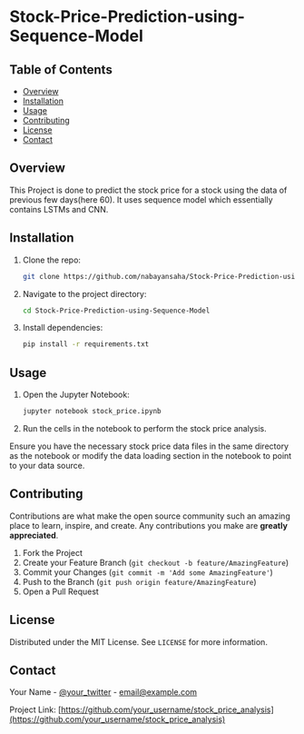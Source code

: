 # Stock-Price-Prediction-using-Sequence-Model
## Table of Contents

- [Overview](#overview)
- [Installation](#installation)
- [Usage](#usage)
- [Contributing](#contributing)
- [License](#license)
- [Contact](#contact)

## Overview

This Project is done to predict the stock price for a stock using the data of previous few days(here 60). It uses sequence model which essentially contains LSTMs and CNN.

## Installation

1. Clone the repo:
    ```sh
    git clone https://github.com/nabayansaha/Stock-Price-Prediction-using-Sequence-Model.git
    ```
2. Navigate to the project directory:
    ```sh
    cd Stock-Price-Prediction-using-Sequence-Model
    ```
3. Install dependencies:
    ```sh
    pip install -r requirements.txt
    ```

## Usage

1. Open the Jupyter Notebook:
    ```sh
    jupyter notebook stock_price.ipynb
    ```
2. Run the cells in the notebook to perform the stock price analysis.

Ensure you have the necessary stock price data files in the same directory as the notebook or modify the data loading section in the notebook to point to your data source.

## Contributing

Contributions are what make the open source community such an amazing place to learn, inspire, and create. Any contributions you make are **greatly appreciated**.

1. Fork the Project
2. Create your Feature Branch (`git checkout -b feature/AmazingFeature`)
3. Commit your Changes (`git commit -m 'Add some AmazingFeature'`)
4. Push to the Branch (`git push origin feature/AmazingFeature`)
5. Open a Pull Request

## License

Distributed under the MIT License. See `LICENSE` for more information.

## Contact

Your Name - [@your_twitter](https://twitter.com/your_username) - email@example.com

Project Link: [https://github.com/your_username/stock_price_analysis](https://github.com/your_username/stock_price_analysis)

